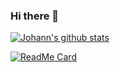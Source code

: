### Hi there 👋

[![Johann's github stats](https://github-readme-stats.vercel.app/api?username=johannpinson&theme=gotham&show_icons=true&hide=stars)](https://github.com/anuraghazra/github-readme-stats)

[![ReadMe Card](https://github-readme-stats.vercel.app/api/pin/?username=johannpinson&repo=glsass&theme=gotham)](https://github.com/johannpinson/glsass)

<!--
**johannpinson/johannpinson** is a ✨ _special_ ✨ repository because its `README.md` (this file) appears on your GitHub profile.

Here are some ideas to get you started:

- 🔭 I’m currently working on ...
- 🌱 I’m currently learning ...
- 👯 I’m looking to collaborate on ...
- 🤔 I’m looking for help with ...
- 💬 Ask me about ...
- 📫 How to reach me: ...
- 😄 Pronouns: ...
- ⚡ Fun fact: ...
-->
